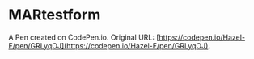 # MARtestform

A Pen created on CodePen.io. Original URL: [https://codepen.io/Hazel-F/pen/GRLyqOJ](https://codepen.io/Hazel-F/pen/GRLyqOJ).

